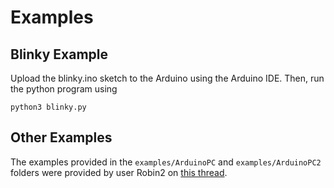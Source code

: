 # Examples
## Blinky Example
Upload the blinky.ino sketch to the Arduino using the Arduino IDE. Then, run the python program using
    
    python3 blinky.py

## Other Examples
The examples provided in the `examples/ArduinoPC` and `examples/ArduinoPC2` folders were provided by user Robin2 on [this thread](https://forum.arduino.cc/index.php?topic=225329.msg1810764#msg1810764).